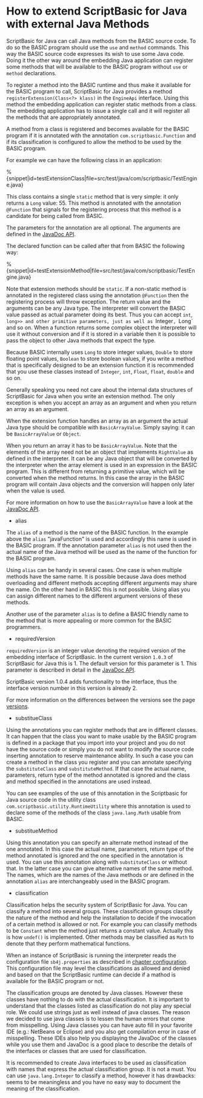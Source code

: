# How to extend ScriptBasic for Java with external Java Methods

 ScriptBasic for Java can call Java methods from the BASIC source code. To do so the BASIC program
 should use the `use` and `method` commands. This way the BASIC source code expresses its wish
 to use some Java code. Doing it the other way around the embedding Java application can register
 some methods that will be available to the BASIC program without `use` or `method` declarations.
 
 To register a method into the BASIC runtime and thus make it available for the BASIC program to call,
 ScriptBasic for Java provides a method `registerExtension(Class<?> klass)` in the `EngineApi` interface. Using
 this method the embedding application can register static methods from a class. The embedding application has to
 issue a single call and it will register all the methods that are appropriately annotated.
 
 A method from a class is registered and becomes available for the BASIC program if it is annotated with the
 annotation `com.scriptbasic.Function` and if its classification is configured to allow the method to be
 used by the BASIC program.
 
 For example we can have the following class in an application:
 
%{snippet|id=testExtensionClass|file=src/test/java/com/scriptbasic/TestEngine.java}

 This class contains a single `static` method that is very simple: it only returns a `Long` value: 55. This method
 is annotated with the annotation `@Function` that signals for the registering process that this method is a candidate
 for being called from BASIC.
 
 The parameters for the annotation are all optional. The arguments are defined in the 
 [JavaDoc API](../apidocs/com/scriptbasic/Function.md).
 
 The declared function can be called after that from BASIC the following way:
 
%{snippet|id=testExtensionMethod|file=src/test/java/com/scriptbasic/TestEngine.java}

 Note that extension methods should be `static`. If a non-static method is annotated in the registered class using the
 annotation `@Function` then the registering process will throw exception. The return value and the arguments can be
 any Java type. The interpreter will convert the BASIC value passed as actual parameter doing its best. Thus you can
 accept `int`, `long>> and other primitive parameters, just as well as `Integer`, `Long` and so on. When a
 function returns some complex object the interpreter will use it without conversion and if it is stored in a variable
 then it is possible to pass the object to other Java methods that expect the type.
 
 Because BASIC internally uses `Long` to store integer values, `Double` to store floating point values,
 `Boolean` to store boolean values, if you write a method that is specifically designed to be an extension function
 it is recommended that you use these classes instead of `Integer`, `int`, `Float`, `float`, `double`
 and so on.
 
 Generally speaking you need not care about the internal data structures of ScriptBasic for Java when you write an extension
 method. The only exception is when you accept an array as an argument and when you return an array as an argument.
 
 When the extension function handles an array as an argument the actual Java type should be compatible with
 `BasicArrayValue`. Simply saying: it can be `BasicArrayValue` or `Object`.
 
 When you return an array it has to be `BasicArrayValue`. Note that the elements of the array need not be
 an object that implements `RightValue` as defined in the interpreter. It can be any Java object that will be
 converted by the interpreter when the array element is used in an expression in the BASIC program. This is different
 from returning a primitive value, which will be converted when the method returns. In this case the array in the
 BASIC program will contain Java objects and the conversion will happen only later when the value is used.
 
 For more information on how to use the `BasicArrayValue` have a look at the
 [JavaDoc API](../apidocs/com/scriptbasic/executors/rightvalues/BasicArrayValue.md).

* alias

 The `alias` of a method is the name of the BASIC function. In the example above the `alias` "javaFunction" is used and accordingly
 this name is used in the BASIC program. If the annotation parameter `alias` is not used then the actual name of the Java
 method will be used as the name of the function for the BASIC program.
 
 Using `alias` can be handy in several cases. One case is when multiple methods have the same name. It is possible because
 Java does method overloading and different methods accepting different arguments may share the name. On the other hand in
 BASIC this is not possible. Using alias you can assign different names to the different argument versions of these methods.
 
 Another use of the parameter `alias` is to define a BASIC friendly name to the method that is more appealing or more
 common for the BASIC programmers.

* requiredVersion

 `requiredVersion` is an integer value denoting the required version of the embedding interface of ScriptBasic.
 In the current version `1.0.3` of ScriptBasic for Java this is 1. The default version for this parameter is 1.
 This parameter is described in detail in the [JavaDoc API](../apidocs/com/scriptbasic/Function.md).
 
 ScriptBasic version 1.0.4 adds functionality to the interface, thus the interface version number in this version is
 already 2.
 
 For more information on the differences between the versions see the page [versions](./requiredVersion.md).

* substitueClass

 Using the annotations you can register methods that are in different classes. It can happen that the class you want to make
 usable by the BASIC program is defined in a package that you import into your project and you do not have the source code or
 simply you do not want to modify the source code inserting annotation to reserve maintenance ability. In such a case you can
 create a method in the class you register and you can annotate specifying the `substituteClass` and `substituteMethod`.
 If that case the actual name, parameters, return type of the method annotated is ignored and the class and method specified
 in the annotations are used instead.
 
 You can see examples of the use of this annotation in the Scriptbasic for Java source code in the utility class
 `com.scriptbasic.utility.RuntimeUtility` where this annotation is used to declare some of the methods of the class
 `java.lang.Math` usable from BASIC.

* substitueMethod

 Using this annotation you can specify an alternate method instead of the one annotated. In this case the actual
 name, parameters, return type of the method annotated is ignored and the one specified in the annotation is used. You can
 use this annotation along with `substituteClass` or without that. In the latter case you can give alternative names
 of the same method. The names, which are the names of the Java methods or are defined in the annotation `alias` are
 interchangeably used in the BASIC program.

* classification

 Classification helps the security system of ScriptBasic for Java. You can classify a method into several groups. 
 These classification groups classify the nature of the method and help the installation to decide if the invocation
 of a certain method is allowed or not. For example you can classify methods to be `Constant` when the method
 just returns a constant value. Actually this is how `undef()` is implemented. Other methods may be classified as
 `Math` to denote that they perform mathematical functions.

 When an instance of ScriptBasic is running the interpreter reads the configuration file `sb4j.properties` as
 described in [chapter configuration](../configure.md). This configuration file may level the classifications
 as allowed and denied and based on that the ScriptBasic runtime can decide if a mathod is available for the BASIC
 program or not.
 
 The classification groups are denoted by Java classes. However these classes have nothing to do with
 the actual classification. It is important to understand that the classes listed as classification do not
 play any special role. We could use strings just as well instead of java classes. The reason we decided to use
 java classes is to lessen the human errors that come from misspelling. Using Java classes you can have auto fill
 in your favorite IDE (e.g.: NetBeans or Eclipse) and you also get compilation error in case of misspelling. These
 IDEs also help you displaying the JavaDoc of the classes while you use them and JavaDoc is a good place to describe
 the details of the interfaces or classes that are used for classification.
 
 It is recommended to create Java interfaces to be used as classification with names that express the actual
 classification group. It is not a must. You can use `java.lang.Integer` to classify a method, however
 it has drawbacks: seems to be meaningless and you have no easy way to document the meaning of the classification.



 